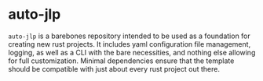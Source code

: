 # auto-jlp

`auto-jlp` is a barebones repository intended to be used as a foundation for creating new rust projects. It includes yaml configuration file management, logging, as well as a CLI with the bare necessities, and nothing else allowing for full customization. Minimal dependencies ensure that the template should be compatible with just about every rust project out there.